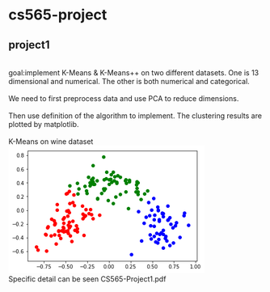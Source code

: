 # cs565-project
## project1
<br>goal:implement K-Means & K-Means++ on two different datasets. One is 13 dimensional and numerical. The other is both numerical and categorical.</br>
<br>We need to first preprocess data and use PCA to reduce dimensions.</br>
<br>Then use definition of the algorithm to implement. The clustering results are plotted by matplotlib.</br>
<br>K-Means on wine dataset </br>
![kmeans\ with\ pca.png](https://github.com/zhukaikang/cs565-project/blob/master/kmeans%20with%20pca.png)
<br>Specific detail can be seen CS565-Project1.pdf</br>
